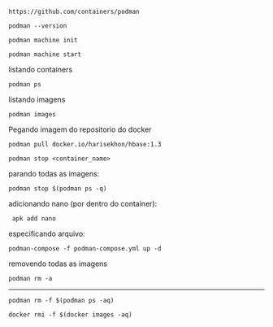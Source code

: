```
https://github.com/containers/podman
```

```
podman --version
```

```
podman machine init
```

```
podman machine start
```


listando containers
```
podman ps
```

listando imagens
```
podman images   
```

Pegando imagem do repositorio do docker 
```
podman pull docker.io/harisekhon/hbase:1.3
```

```
podman stop <container_name>
```

parando todas as imagens:
```
podman stop $(podman ps -q)
```


adicionando nano (por dentro do container):
```
 apk add nano
```

especificando arquivo:
```
podman-compose -f podman-compose.yml up -d
```

removendo todas as imagens
```
podman rm -a
```

---

```
podman rm -f $(podman ps -aq)
```
```
docker rmi -f $(docker images -aq)
```



